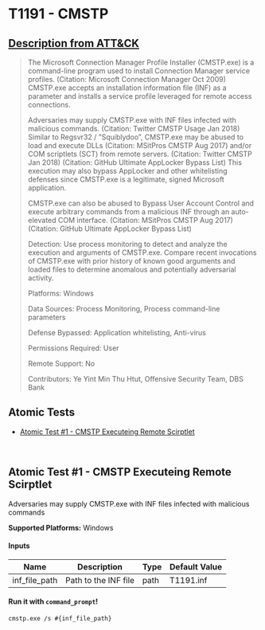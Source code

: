 # T1191 - CMSTP
## [Description from ATT&CK](https://attack.mitre.org/wiki/Technique/T1191)
<blockquote>The Microsoft Connection Manager Profile Installer (CMSTP.exe) is a command-line program used to install Connection Manager service profiles. (Citation: Microsoft Connection Manager Oct 2009) CMSTP.exe accepts an installation information file (INF) as a parameter and installs a service profile leveraged for remote access connections.

Adversaries may supply CMSTP.exe with INF files infected with malicious commands. (Citation: Twitter CMSTP Usage Jan 2018) Similar to Regsvr32 / ”Squiblydoo”, CMSTP.exe may be abused to load and execute DLLs (Citation: MSitPros CMSTP Aug 2017)  and/or COM scriptlets (SCT) from remote servers. (Citation: Twitter CMSTP Jan 2018) (Citation: GitHub Ultimate AppLocker Bypass List) This execution may also bypass AppLocker and other whitelisting defenses since CMSTP.exe is a legitimate, signed Microsoft application.

CMSTP.exe can also be abused to Bypass User Account Control and execute arbitrary commands from a malicious INF through an auto-elevated COM interface. (Citation: MSitPros CMSTP Aug 2017) (Citation: GitHub Ultimate AppLocker Bypass List)

Detection: Use process monitoring to detect and analyze the execution and arguments of CMSTP.exe. Compare recent invocations of CMSTP.exe with prior history of known good arguments and loaded files to determine anomalous and potentially adversarial activity.

Platforms: Windows

Data Sources: Process Monitoring, Process command-line parameters

Defense Bypassed: Application whitelisting, Anti-virus

Permissions Required: User

Remote Support: No

Contributors: Ye Yint Min Thu Htut, Offensive Security Team, DBS Bank</blockquote>

## Atomic Tests

- [Atomic Test #1 - CMSTP Executeing Remote Scirptlet](#atomic-test-1---cmstp-executeing-remote-scirptlet)


<br/>

## Atomic Test #1 - CMSTP Executeing Remote Scirptlet
Adversaries may supply CMSTP.exe with INF files infected with malicious commands

**Supported Platforms:** Windows


#### Inputs
| Name | Description | Type | Default Value | 
|------|-------------|------|---------------|
| inf_file_path | Path to the INF file | path | T1191.inf|

#### Run it with `command_prompt`!
```
cmstp.exe /s #{inf_file_path}
```
<br/>
